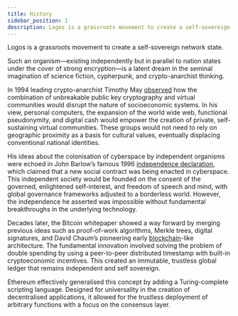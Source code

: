 ```yaml
---
title: History
sidebar_position: 1 
description: Logos is a grassroots movement to create a self-sovereign network state.
---
```


Logos is a grassroots movement to create a self-sovereign network state. 

Such an organism—existing independently but in parallel to nation states under the cover of strong encryption—is a latent dream in the seminal imagination of science fiction, cypherpunk, and crypto-anarchist thinking.

In 1994 leading crypto-anarchist Timothy May [observed](https://groups.csail.mit.edu/mac/classes/6.805/articles/crypto/cypherpunks/may-virtual-comm.html) how the combination of unbreakable public key cryptography and virtual communities would disrupt the nature of socioeconomic systems. In his view, personal computers, the expansion of the world wide web, functional pseudonymity, and digital cash would empower the creation of private, self-sustaining virtual communities. These groups would not need to rely on geographic proximity as a basis for cultural values, eventually displacing conventional national identities.

His ideas about the colonisation of cyberspace by independent organisms were echoed in John Barlow’s famous 1996 [independence declaration](https://www.eff.org/cyberspace-independence), which claimed that a new social contract was being enacted in cyberspace. This independent society would be founded on the consent of the governed, enlightened self-interest, and freedom of speech and mind, with global governance frameworks adjusted to a borderless world. However, the independence he asserted was impossible without fundamental breakthroughs in the underlying technology.

Decades later, the Bitcoin whitepaper showed a way forward by merging previous ideas such as  proof-of-work algorithms, Merkle trees, digital signatures, and David Chaum’s pioneering early [blockchain](https://nakamotoinstitute.org/static/docs/computer-systems-by-mutually-suspicious-groups.pdf)-like architecture. The fundamental innovation involved solving the problem of double spending by using a peer-to-peer distributed timestamp with built-in cryptoeconomic incentives. This created an immutable, trustless global ledger that remains independent and self sovereign. 

Ethereum effectively generalised this concept by adding a Turing-complete scripting language. Designed for universality in the creation of decentralised applications, it allowed for the trustless deployment of arbitrary functions with a focus on the consensus layer. 
